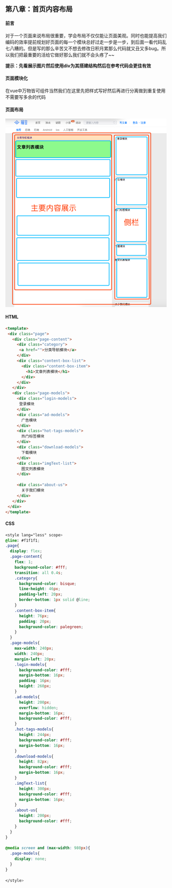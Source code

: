 ## 第八章：首页内容布局

#### 前言

对于一个页面来说布局很重要，学会布局不仅仅能让页面美观。同时也能提高我们编码的效率提前规划好页面的每一个模块总好过走一步是一步，到后面一看代码乱七八糟的。但是写的那么辛苦又不想去修改日积月累那么代码就又丑又多bug。所以我们把最重要的活给它做好那么我们就不会头疼了~~

**提示：先看展示图片然后使用div为其搭建结构然后在参考代码会更佳有效**

#### 页面模块化

在vue中万物皆可组件当然我们在这里先把样式写好然后再进行分离做到重复使用不需要写多余的代码

#### 页面布局

![](https://github.com/ragnar-document/Web-QuickStart/blob/master/img/homelayout.png?raw=true)

#### HTML

```html
<template>
 <div class="page">
   <div class="page-content">
     <div class="category">
      <a href="">分类导航模块</a>
     </div>
     <div class="content-box-list">
       <div class="content-box-item">
         <h1>文章列表模块</h1>
       </div>
     </div>
   </div>
   <div class="page-models">
     <div class="login-models">
      登录模块
     </div>
     <div class="ad-models">
       广告模块
     </div>
     <div class="hot-tags-models">
       热门标签模块
     </div>
     <div class="download-models">
       下载模块
     </div>
     <div class="imgText-list">
       图文列表模块
     </div>

     <div class="about-us">
       关于我们模块
     </div>
   </div>
 </div>
</template>
```

#### CSS

```css
<style lang="less" scope>
@line: #f1f1f1;
.page{
  display: flex;
  .page-content{
    flex: 1;
    background-color: #fff;
    transition: all 0.4s;
    .category{
      background-color: bisque;
      line-height: 46px;
      padding-left: 20px;
      border-bottom: 1px solid @line;
    }
    .content-box-item{
      height: 76px;
      padding: 20px;
      background-color: palegreen;
    }
  }
  .page-models{
    max-width: 240px;
    width: 240px;
    margin-left: 20px;
    .login-models{
      background-color: #fff;
      margin-bottom: 16px;
      padding: 16px;
      height: 260px;
    }
    .ad-models{
      height: 200px;
      overflow: hidden;
      margin-bottom: 16px;
      background-color: #fff;
    }
    .hot-tags-models{
      height: 244px;
      background-color: #fff;
      margin-bottom: 16px;
    }
    .download-models{
      height: 82px;
      background-color: #fff;
      margin-bottom: 16px;
    }
    .imgText-list{
      height: 300px;
      background-color: #fff;
      margin-bottom: 16px;
    }
    .about-us{
      height: 200px;
      background-color: #fff;
    }
  }
}

@media screen and (max-width: 980px){
  .page-models{
    display: none;
  }
}
 
</style>

```

